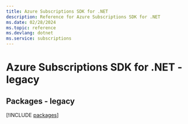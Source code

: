 ```yaml
---
title: Azure Subscriptions SDK for .NET
description: Reference for Azure Subscriptions SDK for .NET
ms.date: 02/28/2024
ms.topic: reference
ms.devlang: dotnet
ms.service: subscriptions
---
```

# Azure Subscriptions SDK for .NET - legacy
## Packages - legacy
[!INCLUDE [packages](subscriptions-index.md)]